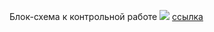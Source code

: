 Блок-схема к контрольной работе ![](Блок-схема.png) [ссылка](https://drive.google.com/file/d/19PFVLPuAG93gECvO3JPFMk6_PMGNC7O-/view?usp=sharing)
